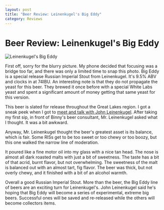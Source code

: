 ```yaml
---
layout: post
title: "Beer Review: Leinenkugel's Big Eddy"
category: Reviews
---
```


Beer Review: Leinenkugel's Big Eddy
===================================

![Leinenkugel's Big Eddy](http://www.yeastboundanddown.com/wp-content/uploads/2010/10/IMG_20101012_173500-300x224.jpg "IMG_20101012_173500")

First off, sorry for the blurry picture. My phone decided that focusing was a bridge too far, and there was only a limited time to snap this photo. Big Eddy is a special release Russian Imperial Stout from Leinenkugel. It's 9.5% ABV and clocks in at 74IBU. An interesting note is that they do not propagate the yeast for this beer. They brewed it once before with a special White Labs yeast and spent a significant amount of money getting that same yeast for this version.

This beer is slated for release throughout the Great Lakes region. I got a sneak peek when I got to [meet and talk with John Leinenkugel](http://www.yeastboundanddown.com/2010/10/meeting-john-leinenkugel/). After taking my first sip, in front of Binny's beer consultant, Mr. Leinenkugel asked what I thought. It was a bit awkward.

Anyway, Mr. Leinenkugel thought the beer's greatest asset is its balance, which is fair. Some RISs get to be too sweet or too chewy or too boozy, but this one walked the narrow line of moderation.

It poured like a fine motor oil into my glass with a nice tan head. The nose is almost all dark roasted malts with just a bit of sweetness. The taste has a bit of that acrid, burnt flavor, but not overwhelming. The sweetness of the malt is balanced out with an almost tart, fig flavor. The beer was thick, but not overly chewy, and it finished with a bit of an alcohol warmth.

Overall a good Russian Imperial Stout. More than the beer, the Big Eddy line of beers are an exciting turn for Leinenkugel's. John Leinenkugel said he's hoping that Big Eddy will become a series of experimental, extreme big beers. Successful ones will be saved and re-released while the others will become collectors items.